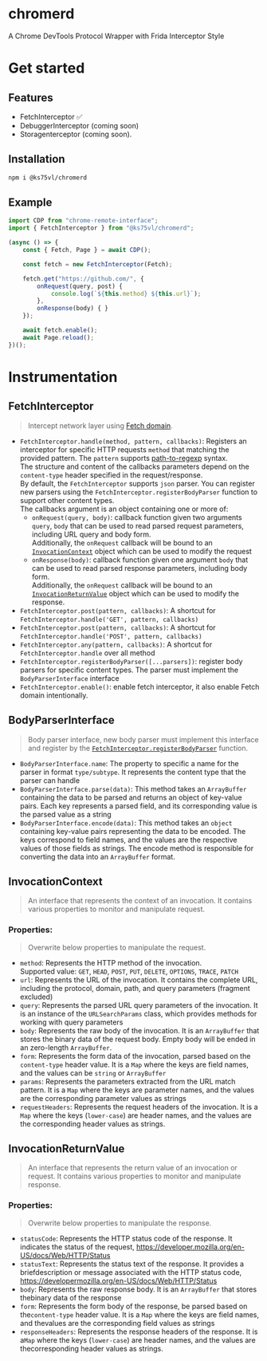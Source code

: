 # chromerd
A Chrome DevTools Protocol Wrapper with Frida Interceptor Style

# Get started
## Features
- FetchInterceptor ✅
- DebuggerInterceptor (coming soon)
- Storagenterceptor (coming soon).
## Installation
```bash
npm i @ks75vl/chromerd
```
## Example
```typescript
import CDP from "chrome-remote-interface";
import { FetchInterceptor } from "@ks75vl/chromerd";

(async () => {
    const { Fetch, Page } = await CDP();

    const fetch = new FetchInterceptor(Fetch);

    fetch.get("https://github.com/", {
        onRequest(query, post) {
            console.log(`${this.method} ${this.url}`);
        },
        onResponse(body) { }
    });

    await fetch.enable();
    await Page.reload();
})();
```

# Instrumentation
## FetchInterceptor
> Intercept network layer using [Fetch domain](https://chromedevtools.github.io/devtools-protocol/tot/Fetch/).

- `FetchInterceptor.handle(method, pattern, callbacks)`: Registers an interceptor for specific HTTP requests `method` that matching the provided pattern. The `pattern` supports [path-to-regexp](https://github.com/pillarjs/path-to-regexp) syntax.<br>The structure and content of the callbacks parameters depend on the `content-type` header specified in the request/response.<br>By default, the `FetchInterceptor` supports `json` parser. You can register new parsers using the `FetchInterceptor.registerBodyParser` function to support other content types.<br>The callbacks argument is an object containing one or more of:
    - `onRequest(query, body)`: callback function given two arguments `query`, `body` that can be used to read parsed request parameters, including URL query and body form.<br>Additionally, the `onRequest` callback will be bound to an [`InvocationContext`](#invocationcontext) object which can be used to modify the request
    - `onResponse(body)`: callback function given one argument `body` that can be used to read parsed response parameters, including body form. <br>Additionally, the `onRequest` callback will be bound to an [`InvocationReturnValue`](#invocationreturnvalue) object which can be used to modify the response.
- `FetchInterceptor.post(pattern, callbacks)`: A shortcut for `FetchInterceptor.handle('GET', pattern, callbacks)`
- `FetchInterceptor.post(pattern, callbacks)`: A shortcut for `FetchInterceptor.handle('POST', pattern, callbacks)`
- `FetchInterceptor.any(pattern, callbacks)`: A shortcut for `FetchInterceptor.handle` over all method
- <a id="FetchInterceptor.registerBodyParser"></a>`FetchInterceptor.registerBodyParser([...parsers])`: register body parsers for specific content types. The parser must implement the `BodyParserInterface` interface
- `FetchInterceptor.enable()`: enable fetch interceptor, it also enable Fetch domain intentionally.

## BodyParserInterface
> Body parser interface, new body parser must implement this interface and register by the [`FetchInterceptor.registerBodyParser`](#FetchInterceptor.registerBodyParser) function.

- `BodyParserInterface.name`: The property to specific a name for the parser in format `type/subtype`.  It represents the content type that the parser can handle
- `BodyParserInterface.parse(data)`: This method takes an `ArrayBuffer` containing the data to be parsed and returns an object of key-value pairs. Each key represents a parsed field, and its corresponding value is the parsed value as a string
- `BodyParserInterface.encode(data)`: This method takes an `object` containing key-value pairs representing the data to be encoded. The keys correspond to field names, and the values are the respective values of those fields as strings. The encode method is responsible for converting the data into an `ArrayBuffer` format.

## InvocationContext
>  An interface that represents the context of an invocation. It contains various properties to monitor and manipulate request.

### Properties:
> Overwrite below properties to manipulate the request.
- `method`: Represents the HTTP method of the invocation.<br>Supported value: `GET`, `HEAD`, `POST`, `PUT`, `DELETE`, `OPTIONS`, `TRACE`, `PATCH`
- `url`: Represents the URL of the invocation. It contains the complete URL, including the protocol, domain, path, and query parameters (fragment excluded)
- `query`: Represents the parsed URL query parameters of the invocation. It is an instance of the `URLSearchParams` class, which provides methods for working with query parameters
- `body`: Represents the raw body of the invocation. It is an `ArrayBuffer` that stores the binary data of the request body. Empty body will be ended in an zero-length `ArrayBuffer`.
- `form`: Represents the form data of the invocation, parsed based on the `content-type` header value. It is a `Map` where the keys are field names, and the values can be `string` or `ArrayBuffer`
- `params`: Represents the parameters extracted from the URL match pattern. It is a `Map` where the keys are parameter names, and the values are the corresponding parameter values as strings
- `requestHeaders`: Represents the request headers of the invocation. It is a `Map` where the keys (`lower-case`) are header names, and the values are the corresponding header values as strings.

## InvocationReturnValue
>  An interface that represents the return value of an invocation or request. It contains various properties to monitor and manipulate response.

### Properties:
> Overwrite below properties to manipulate the response.
- `statusCode`: Represents the HTTP status code of the response. It indicates the status of the request, https://developer.mozilla.org/en-US/docs/Web/HTTP/Status
- `statusText`: Represents the status text of the response. It provides a briefdescription or message associated with the HTTP status code, https://developermozilla.org/en-US/docs/Web/HTTP/Status
- `body`: Represents the raw response body. It is an `ArrayBuffer` that stores thebinary data of the response
- `form`: Represents the form body of the response, be parsed based on the`content-type` header value. It is a `Map` where the keys are field names, and thevalues are the corresponding field values as strings
- `responseHeaders`: Represents the response headers of the response. It is a`Map` where the keys (`lower-case`) are header names, and the values are thecorresponding header values as strings.

